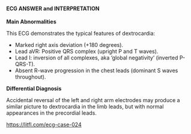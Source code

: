#### ECG ANSWER and INTERPRETATION

**Main Abnormalities**

This ECG demonstrates the typical features of dextrocardia:
* Marked right axis deviation (+180 degrees).
* Lead aVR: Positive QRS complex (upright P and T waves). 
* Lead I: inversion of all complexes, aka ‘global negativity’ (inverted P-QRS-T). 
* Absent R-wave progression in the chest leads (dominant S waves throughout). 

**Differential Diagnosis**

Accidental reversal of the left and right arm electrodes may produce a similar picture to dextrocardia in the limb leads, but with normal appearances in the precordial leads.

<https://litfl.com/ecg-case-024>
